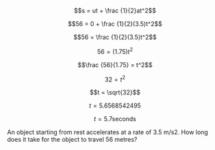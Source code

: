 $$s = ut + \frac {1}{2}at^2$$

$$56 = 0 + \frac {1}{2}(3.5)t^2$$

$$56 = \frac {1}{2}(3.5)t^2$$

$$56 = (1.75)t^2$$

$$\frac {56}{1.75} = t^2$$

$$32 = t^2$$

$$t = \sqrt{32}$$

$$t = 5.6568542495$$

$$t = 5.7 \text {seconds}$$





An object starting from rest accelerates at a rate of 3.5 m/s2. How long does it
take for the object to travel 56 metres? 
